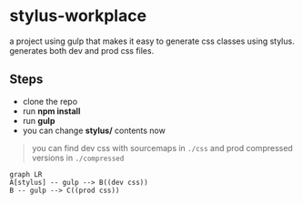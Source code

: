 # stylus-workplace

a project using gulp that makes it easy to generate css classes using stylus. generates both dev and prod css files.


## Steps
   
   - clone the repo
   - run **npm install**
   - run **gulp**
   - you can change **stylus/** contents now
   
> you can find dev css with sourcemaps in `./css` and prod compressed versions in `./compressed`
   
   
   
   ```mermaid
graph LR
A[stylus] -- gulp --> B((dev css))
B -- gulp --> C((prod css))
```
